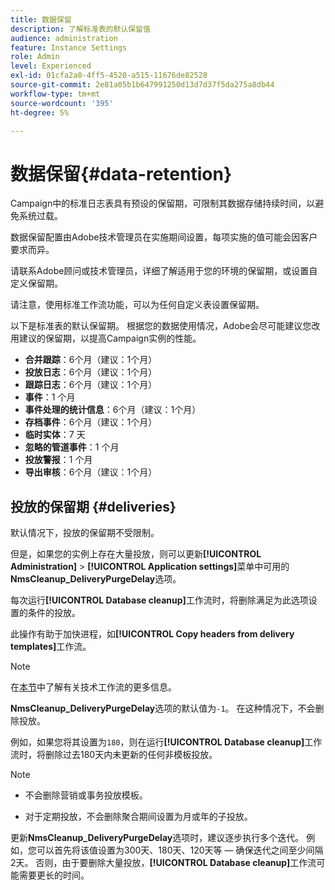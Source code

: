 ```yaml
---
title: 数据保留
description: 了解标准表的默认保留值
audience: administration
feature: Instance Settings
role: Admin
level: Experienced
exl-id: 01cfa2a0-4ff5-4520-a515-11676de82528
source-git-commit: 2e81a05b1b647991250d13d7d37f5da275a8db44
workflow-type: tm+mt
source-wordcount: '395'
ht-degree: 5%

---
```


# 数据保留{#data-retention}

Campaign中的标准日志表具有预设的保留期，可限制其数据存储持续时间，以避免系统过载。

数据保留配置由Adobe技术管理员在实施期间设置，每项实施的值可能会因客户要求而异。

请联系Adobe顾问或技术管理员，详细了解适用于您的环境的保留期，或设置自定义保留期。

请注意，使用标准工作流功能，可以为任何自定义表设置保留期。

以下是标准表的默认保留期。 根据您的数据使用情况，Adobe会尽可能建议您改用建议的保留期，以提高Campaign实例的性能。

* **合并跟踪**：6个月（建议：1个月）
* **投放日志**：6个月（建议：1个月）
* **跟踪日志**：6个月（建议：1个月）
* **事件**：1 个月
* **事件处理的统计信息**：6个月（建议：1个月）
* **存档事件**：6个月（建议：1个月）
* **临时实体**：7 天
* **忽略的管道事件**：1 个月
* **投放警报**：1 个月
* **导出审核**：6个月（建议：1个月）

## 投放的保留期 {#deliveries}

默认情况下，投放的保留期不受限制。

但是，如果您的实例上存在大量投放，则可以更新&#x200B;**[!UICONTROL Administration]** > **[!UICONTROL Application settings]**&#x200B;菜单中可用的&#x200B;**NmsCleanup_DeliveryPurgeDelay**&#x200B;选项。

每次运行&#x200B;**[!UICONTROL Database cleanup]**&#x200B;工作流时，将删除满足为此选项设置的条件的投放。

此操作有助于加快进程，如&#x200B;**[!UICONTROL Copy headers from delivery templates]**&#x200B;工作流。

>[!NOTE]
>
>在[本节](technical-workflows.md)中了解有关技术工作流的更多信息。


**NmsCleanup_DeliveryPurgeDelay**&#x200B;选项的默认值为`-1`。 在这种情况下，不会删除投放。

例如，如果您将其设置为`180`，则在运行&#x200B;**[!UICONTROL Database cleanup]**&#x200B;工作流时，将删除过去180天内未更新的任何非模板投放。

>[!NOTE]
>
>* 不会删除营销或事务投放模板。
>
>* 对于定期投放，不会删除聚合期间设置为月或年的子投放。

更新&#x200B;**NmsCleanup_DeliveryPurgeDelay**&#x200B;选项时，建议逐步执行多个迭代。 例如，您可以首先将该值设置为300天、180天、120天等 — 确保迭代之间至少间隔2天。 否则，由于要删除大量投放，**[!UICONTROL Database cleanup]**&#x200B;工作流可能需要更长的时间。

